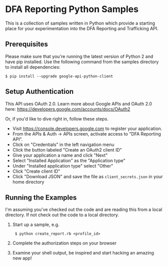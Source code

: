 # DFA Reporting Python Samples

This is a collection of samples written in Python which provide a starting place
for your experimentation into the DFA Reporting and Trafficking API.

## Prerequisites

Please make sure that you're running the latest version of Python 2 and have pip
installed. Use the following command from the samples directory to install all
dependencies:

```Batchfile
$ pip install --upgrade google-api-python-client
```

## Setup Authentication

This API uses OAuth 2.0. Learn more about Google APIs and OAuth 2.0 here:
https://developers.google.com/accounts/docs/OAuth2

Or, if you'd like to dive right in, follow these steps.
 - Visit https://console.developers.google.com to register your application.
 - From the APIs & Auth -> APIs screen, activate access to "DFA Reporting API".
 - Click on "Credentials" in the left navigation menu
 - Click the button labeled "Create an OAuth2 client ID"
 - Give your application a name and click "Next"
 - Select "Installed Application" as the "Application type"
 - Under "Installed application type" select "Other"
 - Click "Create client ID"
 - Click "Download JSON" and save the file as `client_secrets.json` in your
   home directory

## Running the Examples

I'm assuming you've checked out the code and are reading this from a local
directory. If not check out the code to a local directory.

1. Start up a sample, e.g.

        $ python create_report.rb <profile_id>

2. Complete the authorization steps on your browser

3. Examine your shell output, be inspired and start hacking an amazing new app!
